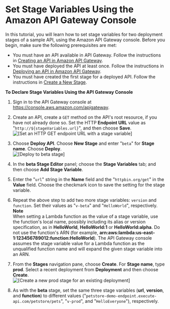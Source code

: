 # Set Stage Variables Using the Amazon API Gateway Console<a name="how-to-set-stage-variables-aws-console"></a>

 In this tutorial, you will learn how to set stage variables for two deployment stages of a sample API, using the Amazon API Gateway console\. Before you begin, make sure the following prerequisites are met: 
+ You must have an API available in API Gateway\. Follow the instructions in [Creating an API in Amazon API Gateway](how-to-create-api.md)\.
+ You must have deployed the API at least once\. Follow the instructions in [Deploying an API in Amazon API Gateway](how-to-deploy-api.md)\.
+ You must have created the first stage for a deployed API\. Follow the instructions in [Create a New Stage](stages.md#how-to-create-stage-console)\.

**To Declare Stage Variables Using the API Gateway Console**

1. Sign in to the API Gateway console at [https://console\.aws\.amazon\.com/apigateway](https://console.aws.amazon.com/apigateway)\.

1.  Create an API, create a `GET` method on the API's root resource, if you have not already done so\. Set the HTTP **Endpoint URL** value as "`http://${stageVariables.url}`", and then choose **Save**\.   
![\[Set an HTTP GET endpoint URL with a stage variable\]](http://docs.aws.amazon.com/apigateway/latest/developerguide/images/stageVariables-set-http-get-url.png)

1.  Choose **Deploy API**\. Choose **New Stage** and enter "`beta`" for **Stage name**\. Choose **Deploy**\.   
![\[Deploy to beta stage\]](http://docs.aws.amazon.com/apigateway/latest/developerguide/images/stageVariables-deploy-beta-stage.png)

1. In the **beta Stage Editor** panel; choose the **Stage Variables** tab; and then choose **Add Stage Variable**\. 

1.  Enter the "`url`" string in the **Name** field and the "`httpbin.org/get`" in the **Value** field\. Choose the checkmark icon to save the setting for the stage variable\. 

1.  Repeat the above step to add two more stage variables: `version` and `function`\. Set their values as "`v-beta`" and "`HelloWorld`", respectively\. 
**Note**  
 When setting a Lambda function as the value of a stage variable, use the function's local name, possibly including its alias or version specification, as in **HelloWorld**, **HelloWorld:1** or **HelloWorld:alpha**\. Do not use the function's ARN \(for example, **arn:aws:lambda:us\-east\-1:123456789012:function:HelloWorld**\)\. The API Gateway console assumes the stage variable value for a Lambda function as the unqualified function name and will expand the given stage variable into an ARN\. 

1.  From the **Stages** navigation pane, choose **Create**\. For **Stage name**, type **prod**\. Select a recent deployment from **Deployment** and then choose **Create**\.   
![\[Create a new prod stage for an existing deployment\]](http://docs.aws.amazon.com/apigateway/latest/developerguide/images/stageVariables-create-prod-stage.png)

1.  As with the **beta** stage, set the same three stage variables \(**url**, **version**, and **function**\) to different values \("`petstore-demo-endpoint.execute-api.com/petstore/pets`", "`v-prod`", and "`HelloEveryone`"\), respectively\. 